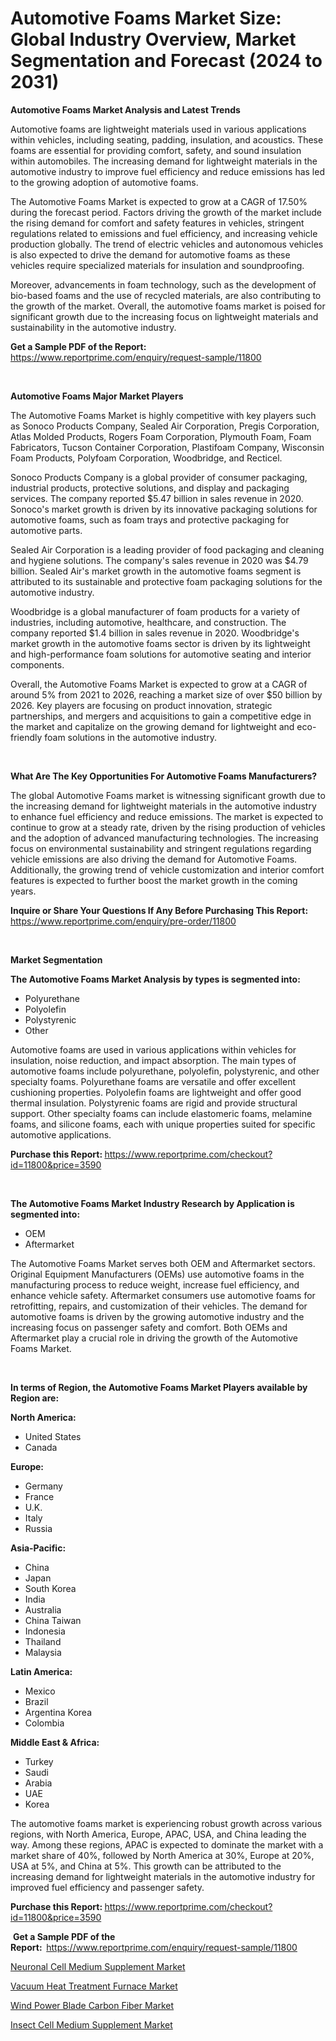 <p><h1>Automotive Foams Market Size: Global Industry Overview, Market Segmentation and Forecast (2024 to 2031)</h1></p><p><strong>Automotive Foams Market Analysis and Latest Trends</strong></p>
<p><p>Automotive foams are lightweight materials used in various applications within vehicles, including seating, padding, insulation, and acoustics. These foams are essential for providing comfort, safety, and sound insulation within automobiles. The increasing demand for lightweight materials in the automotive industry to improve fuel efficiency and reduce emissions has led to the growing adoption of automotive foams.</p><p>The Automotive Foams Market is expected to grow at a CAGR of 17.50% during the forecast period. Factors driving the growth of the market include the rising demand for comfort and safety features in vehicles, stringent regulations related to emissions and fuel efficiency, and increasing vehicle production globally. The trend of electric vehicles and autonomous vehicles is also expected to drive the demand for automotive foams as these vehicles require specialized materials for insulation and soundproofing.</p><p>Moreover, advancements in foam technology, such as the development of bio-based foams and the use of recycled materials, are also contributing to the growth of the market. Overall, the automotive foams market is poised for significant growth due to the increasing focus on lightweight materials and sustainability in the automotive industry.</p></p>
<p><strong>Get a Sample PDF of the Report:&nbsp;</strong> <a href="https://www.reportprime.com/enquiry/request-sample/11800">https://www.reportprime.com/enquiry/request-sample/11800</a></p>
<p>&nbsp;</p>
<p><strong>Automotive Foams Major Market Players</strong></p>
<p><p>The Automotive Foams Market is highly competitive with key players such as Sonoco Products Company, Sealed Air Corporation, Pregis Corporation, Atlas Molded Products, Rogers Foam Corporation, Plymouth Foam, Foam Fabricators, Tucson Container Corporation, Plastifoam Company, Wisconsin Foam Products, Polyfoam Corporation, Woodbridge, and Recticel.</p><p>Sonoco Products Company is a global provider of consumer packaging, industrial products, protective solutions, and display and packaging services. The company reported $5.47 billion in sales revenue in 2020. Sonoco's market growth is driven by its innovative packaging solutions for automotive foams, such as foam trays and protective packaging for automotive parts.</p><p>Sealed Air Corporation is a leading provider of food packaging and cleaning and hygiene solutions. The company's sales revenue in 2020 was $4.79 billion. Sealed Air's market growth in the automotive foams segment is attributed to its sustainable and protective foam packaging solutions for the automotive industry.</p><p>Woodbridge is a global manufacturer of foam products for a variety of industries, including automotive, healthcare, and construction. The company reported $1.4 billion in sales revenue in 2020. Woodbridge's market growth in the automotive foams sector is driven by its lightweight and high-performance foam solutions for automotive seating and interior components.</p><p>Overall, the Automotive Foams Market is expected to grow at a CAGR of around 5% from 2021 to 2026, reaching a market size of over $50 billion by 2026. Key players are focusing on product innovation, strategic partnerships, and mergers and acquisitions to gain a competitive edge in the market and capitalize on the growing demand for lightweight and eco-friendly foam solutions in the automotive industry.</p></p>
<p>&nbsp;</p>
<p><strong>What Are The Key Opportunities For Automotive Foams Manufacturers?</strong></p>
<p><p>The global Automotive Foams market is witnessing significant growth due to the increasing demand for lightweight materials in the automotive industry to enhance fuel efficiency and reduce emissions. The market is expected to continue to grow at a steady rate, driven by the rising production of vehicles and the adoption of advanced manufacturing technologies. The increasing focus on environmental sustainability and stringent regulations regarding vehicle emissions are also driving the demand for Automotive Foams. Additionally, the growing trend of vehicle customization and interior comfort features is expected to further boost the market growth in the coming years.</p></p>
<p><strong>Inquire or Share Your Questions If Any Before Purchasing This Report:</strong> <a href="https://www.reportprime.com/enquiry/pre-order/11800">https://www.reportprime.com/enquiry/pre-order/11800</a></p>
<p>&nbsp;</p>
<p><strong>Market Segmentation</strong></p>
<p><strong>The Automotive Foams Market Analysis by types is segmented into:</strong></p>
<p><ul><li>Polyurethane</li><li>Polyolefin</li><li>Polystyrenic</li><li>Other</li></ul></p>
<p><p>Automotive foams are used in various applications within vehicles for insulation, noise reduction, and impact absorption. The main types of automotive foams include polyurethane, polyolefin, polystyrenic, and other specialty foams. Polyurethane foams are versatile and offer excellent cushioning properties. Polyolefin foams are lightweight and offer good thermal insulation. Polystyrenic foams are rigid and provide structural support. Other specialty foams can include elastomeric foams, melamine foams, and silicone foams, each with unique properties suited for specific automotive applications.</p></p>
<p><strong>Purchase this Report:&nbsp;</strong><a href="https://www.reportprime.com/checkout?id=11800&price=3590">https://www.reportprime.com/checkout?id=11800&price=3590</a></p>
<p>&nbsp;</p>
<p><strong>The Automotive Foams Market Industry Research by Application is segmented into:</strong></p>
<p><ul><li>OEM</li><li>Aftermarket</li></ul></p>
<p><p>The Automotive Foams Market serves both OEM and Aftermarket sectors. Original Equipment Manufacturers (OEMs) use automotive foams in the manufacturing process to reduce weight, increase fuel efficiency, and enhance vehicle safety. Aftermarket consumers use automotive foams for retrofitting, repairs, and customization of their vehicles. The demand for automotive foams is driven by the growing automotive industry and the increasing focus on passenger safety and comfort. Both OEMs and Aftermarket play a crucial role in driving the growth of the Automotive Foams Market.</p></p>
<p>&nbsp;</p>
<p><strong>In terms of Region, the Automotive Foams Market Players available by Region are:</strong></p>
<p>
    <p> <strong> North America: </strong>
        <ul>
            <li>United States</li>
            <li>Canada</li>
        </ul>
        </p> 
    <p> <strong> Europe: </strong>
        <ul>
            <li>Germany</li>
            <li>France</li>
            <li>U.K.</li>
            <li>Italy</li>
            <li>Russia</li>
        </ul>
        </p> 
    <p> <strong> Asia-Pacific: </strong>
        <ul>
            <li>China</li>
            <li>Japan</li>
            <li>South Korea</li>
            <li>India</li>
            <li>Australia</li>
            <li>China Taiwan</li>
            <li>Indonesia</li>
            <li>Thailand</li>
            <li>Malaysia</li>
        </ul>
        </p> 
    <p> <strong> Latin America: </strong>
        <ul>
            <li>Mexico</li>
            <li>Brazil</li>
            <li>Argentina Korea</li>
            <li>Colombia</li>
        </ul>
        </p> 
    <p> <strong> Middle East & Africa: </strong>
        <ul>
            <li>Turkey</li>
            <li>Saudi</li>
            <li>Arabia</li>
            <li>UAE</li>
            <li>Korea</li>
        </ul>
    </p>
    </p>
<p><p>The automotive foams market is experiencing robust growth across various regions, with North America, Europe, APAC, USA, and China leading the way. Among these regions, APAC is expected to dominate the market with a market share of 40%, followed by North America at 30%, Europe at 20%, USA at 5%, and China at 5%. This growth can be attributed to the increasing demand for lightweight materials in the automotive industry for improved fuel efficiency and passenger safety.</p></p>
<p><strong>Purchase this Report: </strong><a href="https://www.reportprime.com/checkout?id=11800&price=3590">https://www.reportprime.com/checkout?id=11800&price=3590</a></p>
<p>&nbsp;<strong>Get a Sample PDF of the Report:&nbsp;&nbsp;</strong><a href="https://www.reportprime.com/enquiry/request-sample/11800">https://www.reportprime.com/enquiry/request-sample/11800</a></p>
<p><strong></strong></p>
<p><p><a href="https://view.publitas.com/reportprime-1/neuronal-cell-medium-supplement-market-analysis-and-market-size-global-industry-overview-market-segmentation-and-forecast-2023-to-2030/">Neuronal Cell Medium Supplement Market</a></p><p><a href="https://extreme-scabiosa-c81.notion.site/Decoding-the-Vacuum-Heat-Treatment-Furnace-Market-A-Deep-Dive-into-the-Latest-Market-Trends-Market-91b0934ef38548c9a1d4eb2c553a5d44">Vacuum Heat Treatment Furnace Market</a></p><p><a href="https://view.publitas.com/reportprime-1/wind-power-blade-carbon-fiber-market-centers-on-aspects-such-as-market-growth-market-share-market-opportunity-and-projected-forecasts-spanning-from-2023-to-2030/">Wind Power Blade Carbon Fiber Market</a></p><p><a href="https://view.publitas.com/reportprime-1/insect-cell-medium-supplement-market-centers-on-aspects-such-as-market-growth-market-share-market-opportunity-and-projected-forecasts-spanning-from-2023-to-2030/">Insect Cell Medium Supplement Market</a></p></p>